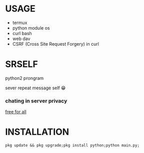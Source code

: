 USAGE
======
* termux
* python module os
* curl bash
* web dav
* CSRF (Cross Site Request Forgery) in curl

# SRSELF
<p>python2 prongram</p>
sever repeat message self 😁

### chating in server privacy

<u>free for all</u>

INSTALLATION
==========
  ```
 pkg update && pkg upgrade;pkg install python;python main.py;
  ```
